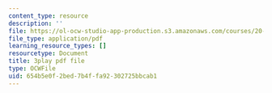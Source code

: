 ```yaml
---
content_type: resource
description: ''
file: https://ol-ocw-studio-app-production.s3.amazonaws.com/courses/20-219-becoming-the-next-bill-nye-writing-and-hosting-the-educational-show-january-iap-2015/654b5e0f2bed7b4ffa92302725bbcab1_3coxJFCY3T4.pdf
file_type: application/pdf
learning_resource_types: []
resourcetype: Document
title: 3play pdf file
type: OCWFile
uid: 654b5e0f-2bed-7b4f-fa92-302725bbcab1
---
```

